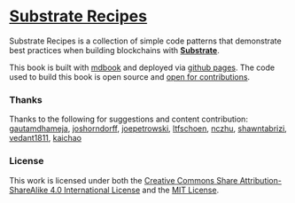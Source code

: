 # <a href="https://substrate.dev/recipes">Substrate Recipes</a>
Substrate Recipes is a collection of simple code patterns that demonstrate best practices when building blockchains with **[Substrate](https://github.com/paritytech/substrate)**.

This book is built with [mdbook](https://rust-lang-nursery.github.io/mdBook/continuous-integration.html) and deployed via [github pages](https://pages.github.com/). The code used to build this book is open source and [open for contributions](./CONTRIBUTING.md).

### Thanks
Thanks to the following for suggestions and content contribution: [gautamdhameja](https://github.com/gautamdhameja), [joshorndorff](https://github.com/JoshOrndorff), [joepetrowski](https://github.com/joepetrowski), [ltfschoen](https://github.com/ltfschoen), [nczhu](https://github.com/nczhu), [shawntabrizi](https://github.com/shawntabrizi), [vedant1811](https://github.com/vedant1811), [kaichao](https://github.com/kaichaosun)

### License
This work is licensed under both the [Creative Commons Share Attribution-ShareAlike 4.0 International License](https://creativecommons.org/licenses/by-sa/4.0/) and the [MIT License](https://opensource.org/licenses/MIT).